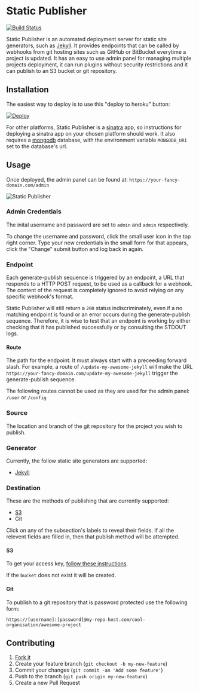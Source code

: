 # Static Publisher

[![Build Status](https://travis-ci.org/static-publisher/static-publisher.svg?branch=master)](https://travis-ci.org/static-publisher/static-publisher)

Static Publisher is an automated deployment server for static site generators, such as [Jekyll](http://jekyllrb.com/). It provides endpoints that can be called by webhooks from git hosting sites such as GitHub or BitBucket everytime a project is updated. It has an easy to use admin panel for managing multiple projects deployment, it can run plugins without security restrictions and it can publish to an S3 bucket or git repository.

## Installation

The easiest way to deploy is to use this "deploy to heroku" button:

[![Deploy](https://www.herokucdn.com/deploy/button.png)](https://heroku.com/deploy)

For other platforms, Static Publisher is a [sinatra](http://www.sinatrarb.com/) app, so instructions for deploying a sinatra app on your chosen platform should work. It also requires a [mongodb](https://www.mongodb.org/) database, with the environment variable `MONGODB_URI` set to the database's url.

## Usage

Once deployed, the admin panel can be found at: `https://your-fancy-domain.com/admin`

![Static Publisher](http://static-publisher.github.io/static-publisher/screenshot.jpg)

### Admin Credentials

The inital username and password are set to `admin` and `admin` respectively.

To change the username and password, click the small user icon in the top right corner. Type your new credentials in the small form for that appears, click the "Change" submit button and log back in again.

### Endpoint

Each generate-publish sequence is triggered by an endpoint, a URL that responds to a HTTP POST request, to be used as a callback for a webhook. The content of the request is completely ignored to avoid relying on any specific webhook's format.

Static Publisher will still return a `200` status indiscriminately, even if a no matching endpoint is found or an error occurs during the generate-publish sequence. Therefore, it is wise to test that an endpoint is working by either checking that it has published successfully or by consulting the STDOUT logs.

#### Route

The path for the endpoint. It must always start with a preceeding forward slash. For example, a route of `/update-my-awesome-jekyll` will make the URL `https://your-fancy-domain.com/update-my-awesome-jekyll` trigger the generate-publish sequence.

The following routes cannot be used as they are used for the admin panel: `/user` or `/config`

### Source

The location and branch of the git repository for the project you wish to publish.

### Generator

Currently, the follow static site generators are supported:

* [Jekyll](http://jekyllrb.com/)

### Destination

These are the methods of publishing that are currently supported:

* [S3](http://aws.amazon.com/s3/)
* Git

Click on any of the subsection's labels to reveal their fields. If all the relevent fields are filled in, then that publish method will be attempted.

#### S3

To get your access key, [follow these instructions](http://docs.aws.amazon.com/AWSSimpleQueueService/latest/SQSGettingStartedGuide/AWSCredentials.html).

If the `bucket` does not exist it will be created.

#### Git

To publish to a git repository that is password protected use the following form:

`https://[username]:[password]@my-repo-host.com/cool-organisation/awesome-project`

## Contributing

1. [Fork it](https://github.com/static-publisher/static-publisher/fork)
2. Create your feature branch (`git checkout -b my-new-feature`)
3. Commit your changes (`git commit -am 'Add some feature'`)
4. Push to the branch (`git push origin my-new-feature`)
5. Create a new Pull Request
